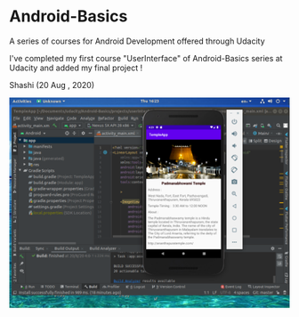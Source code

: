 # Android-Basics
A series of courses for Android Development offered through Udacity 

I've completed my first course "UserInterface" of Android-Basics series at Udacity and added my final project !

Shashi (20 Aug , 2020)

![userInterface projectScreenshot](https://github.com/codershashi/projectCaptures/blob/master/Screenshot%20from%202020-08-20%2016-23-12.png?raw=true)


